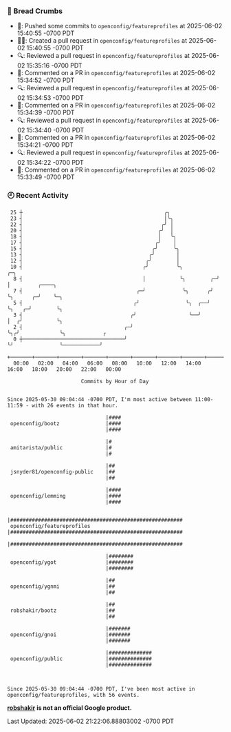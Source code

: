 ### 🍞 Bread Crumbs

 * 🚢: Pushed some commits to `openconfig/featureprofiles` at 2025-06-02 15:40:55 -0700 PDT
 * ✍🏼: Created a pull request in `openconfig/featureprofiles` at 2025-06-02 15:40:55 -0700 PDT
 * 🔍: Reviewed a pull request in  `openconfig/featureprofiles` at 2025-06-02 15:35:16 -0700 PDT
 * 💬: Commented on a PR in  `openconfig/featureprofiles` at 2025-06-02 15:34:52 -0700 PDT
 * 🔍: Reviewed a pull request in  `openconfig/featureprofiles` at 2025-06-02 15:34:53 -0700 PDT
 * 💬: Commented on a PR in  `openconfig/featureprofiles` at 2025-06-02 15:34:39 -0700 PDT
 * 🔍: Reviewed a pull request in  `openconfig/featureprofiles` at 2025-06-02 15:34:40 -0700 PDT
 * 💬: Commented on a PR in  `openconfig/featureprofiles` at 2025-06-02 15:34:21 -0700 PDT
 * 🔍: Reviewed a pull request in  `openconfig/featureprofiles` at 2025-06-02 15:34:22 -0700 PDT
 * 💬: Commented on a PR in  `openconfig/featureprofiles` at 2025-06-02 15:33:49 -0700 PDT

### 🕘 Recent Activity
```
 25 ┼                                              ╭╮
 23 ┤                                              │╰╮
 22 ┤                                             ╭╯ │
 20 ┤                                            ╭╯  │
 18 ┤                                            │   ╰╮
 17 ┤                                           ╭╯    │
 15 ┤                                          ╭╯     ╰╮
 13 ┤                                         ╭╯       │
 12 ┤                                        ╭╯        │
 10 ┤                                       ╭╯         ╰╮           ╭─╮
  8 ┤                                       │           ╰╮        ╭─╯ │         ╭────╮
  7 ┤                                     ╭─╯            ╰╮      ╭╯   ╰╮      ╭─╯    ╰─╮
  5 ┤                                    ╭╯               ╰╮  ╭──╯     ╰╮   ╭─╯        ╰╮
  3 ┤                                   ╭╯                 ╰──╯         │  ╭╯           ╰╮
  2 ┤                                 ╭─╯                               ╰╮╭╯             ╰╮            ╭
  0 ┼─────────────────────────────────╯                                  ╰╯               ╰────────────╯
    +───────+───────+───────+───────+───────+───────+───────+───────+───────+───────+───────+───────+────
  00:00   02:00   04:00   06:00   08:00   10:00   12:00   14:00   16:00   18:00   20:00   22:00   00:00   

						Commits by Hour of Day


Since 2025-05-30 09:04:44 -0700 PDT, I'm most active between 11:00-11:59 - with 26 events in that hour.

```



```
                                |####
 openconfig/bootz               |####
                                |####

                                |#
 amitarista/public              |#
                                |#

                                |##
 jsnyder81/openconfig-public    |##
                                |##

                                |####
 openconfig/lemming             |####
                                |####

                                |########################################################
 openconfig/featureprofiles     |########################################################
                                |########################################################

                                |########
 openconfig/ygot                |########
                                |########

                                |##
 openconfig/ygnmi               |##
                                |##

                                |##
 robshakir/bootz                |##
                                |##

                                |#######
 openconfig/gnoi                |#######
                                |#######

                                |##############
 openconfig/public              |##############
                                |##############



Since 2025-05-30 09:04:44 -0700 PDT, I've been most active in openconfig/featureprofiles, with 56 events.

```
**[robshakir](mailto:robjs@google.com) is not an official Google product.**  


Last Updated: 2025-06-02 21:22:06.88803002 -0700 PDT
